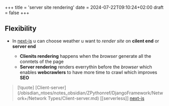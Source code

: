 +++
title = 'server site rendering'
date = 2024-07-22T09:10:24+02:00
draft = false
+++

## Flexibility 
- In [next-js](/next-js/next-js.md)  u  can choose weather u want to *render site* on **cilent end** or **server end**

	- **Clienits rendering** happens when the *browser* generate all the conntets of the page 
	- **Server rendering**  renders everrythin before the *browser* which enables **webcrawlers** to have more time to crawl which improves **SEO** 


>[!quote] [Client-server](/obisdian_ntoes/notes_obsidian/ZPythonref/DjangoFramework/Network+/Network Types/Client-server.md) [[serverless]] [next-js](/next-js/next-js.md)